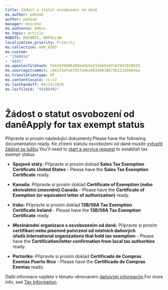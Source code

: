 ```yaml
---
title: Žádost o statut osvobození od daně
ms.author: pebaum
author: pebaum
manager: mnirkhe
ms.audience: Admin
ms.topic: article
ROBOTS: NOINDEX, NOFOLLOW
localization_priority: Priority
ms.collection: Adm_O365
ms.custom:
- "1500034"
- "4895"
ms.openlocfilehash: 91b34fb686206bd3b5e215bb5ed7cb7847028929
ms.sourcegitcommit: c061f1dfa6f557a9ec083dd030b73b121d9864ea
ms.translationtype: HT
ms.contentlocale: cs-CZ
ms.lasthandoff: 04/14/2020
ms.locfileid: "43286492"
---
```

# <a name="apply-for-tax-exempt-status"></a><span data-ttu-id="bd87b-102">Žádost o statut osvobození od daně</span><span class="sxs-lookup"><span data-stu-id="bd87b-102">Apply for tax exempt status</span></span>

<span data-ttu-id="bd87b-103">Připravte si prosím následující dokumenty.</span><span class="sxs-lookup"><span data-stu-id="bd87b-103">Please have the following documentation ready.</span></span> <span data-ttu-id="bd87b-104">Ke zřízení statutu osvobození od daně musíte [vytvořit žádost os lužbu](https://docs.microsoft.com/office365/admin/contact-support-for-business-products).</span><span class="sxs-lookup"><span data-stu-id="bd87b-104">You'll need to [start a service request](https://docs.microsoft.com/office365/admin/contact-support-for-business-products) to establish tax exempt status.</span></span>

- <span data-ttu-id="bd87b-105">**Spojené státy:** Připravte si prosím doklad **Sales Tax Exemption Certificate**.</span><span class="sxs-lookup"><span data-stu-id="bd87b-105">**United States** - Please have the **Sales Tax Exemption Certificate** ready.</span></span>

- <span data-ttu-id="bd87b-106">**Kanada:** Připravte si prosím doklad **Certificate of Exemption (nebo ekvivaletní zmocnění)**.</span><span class="sxs-lookup"><span data-stu-id="bd87b-106">**Canada** - Please have the **Certificate of Exemption (or equivalent letter of authorization)** ready.</span></span>

- <span data-ttu-id="bd87b-107">**Irsko:** Připravte si prosím doklad **13B/56A Tax Exemption Certificate**.</span><span class="sxs-lookup"><span data-stu-id="bd87b-107">**Ireland** - Please have the **13B/56A Tax Exemption Certificate** ready.</span></span>

- <span data-ttu-id="bd87b-108">**Mezinárodní organizace s osvobozením od daně:** Připravte si prosím **certifikaci nebo písemné potvrzení od místních daňových úřadů**.</span><span class="sxs-lookup"><span data-stu-id="bd87b-108">**International organizations that hold tax exemption** - Please have the **Certification/letter confirmation from local tax authorities** ready.</span></span>

- <span data-ttu-id="bd87b-109">**Portoriko:** Připravte si prosím doklad **Certificado de Compras Exentas**.</span><span class="sxs-lookup"><span data-stu-id="bd87b-109">**Puerto Rico** - Please have the **Certificado de Compras Exentas** ready.</span></span>

<span data-ttu-id="bd87b-110">Další informace najdete v tématu věnovaném [daňovým informacím](https://docs.microsoft.com/microsoft-365/commerce/billing-and-payments/tax-information?view=o365-worldwide).</span><span class="sxs-lookup"><span data-stu-id="bd87b-110">For more info, see [Tax Information](https://docs.microsoft.com/microsoft-365/commerce/billing-and-payments/tax-information?view=o365-worldwide).</span></span>
